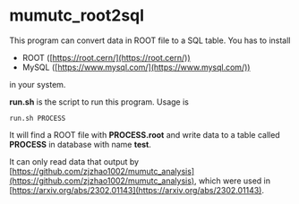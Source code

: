 # mumutc_root2sql
This program can convert data in ROOT file to a SQL table. 
You has to install 
* ROOT ([https://root.cern/](https://root.cern/))
* MySQL ([https://www.mysql.com/](https://www.mysql.com/))

in your system.

**run.sh** is the script to run this program. Usage is
```
run.sh PROCESS
```
It will find a ROOT file with **PROCESS.root** and write data to a table called **PROCESS** in database with name **test**.

It can only read data that output by [https://github.com/zjzhao1002/mumutc_analysis](https://github.com/zjzhao1002/mumutc_analysis), 
which were used in [https://arxiv.org/abs/2302.01143](https://arxiv.org/abs/2302.01143).
